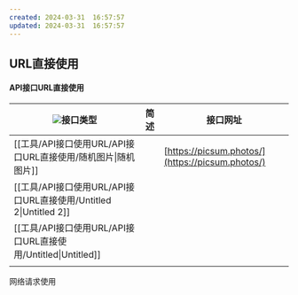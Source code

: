 ```yaml
---
created: 2024-03-31  16:57:57
updated: 2024-03-31  16:57:57
---
```

## URL直接使用  
  

#### API接口URL直接使用

| ![](https://www.notion.so/icons/grid-dense_gray.svg)接口类型 | 简述  | 接口网址                                             |
| -------------------------------------------------------- | --- | ------------------------------------------------ |
| [[工具/API接口使用URL/API接口URL直接使用/随机图片\|随机图片]]                |     | [https://picsum.photos/](https://picsum.photos/) |
| [[工具/API接口使用URL/API接口URL直接使用/Untitled 2\|Untitled 2]]    |     |                                                  |
| [[工具/API接口使用URL/API接口URL直接使用/Untitled\|Untitled]]        |     |                                                  |
|                                                          |     |                                                  |

  
  

  

  

网络请求使用